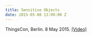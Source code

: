 ```yaml
---
title: Sensitive Objects
date: 2015-05-08 13:09:00 Z
---
```


 ThingsCon, Berlin. 8 May 2015. [(Video)](https://www.youtube.com/watch?v=CcsT8mmASZw)